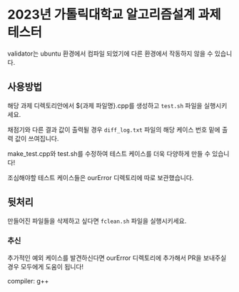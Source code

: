 # 2023년 가톨릭대학교 알고리즘설계 과제 테스터
validator는 ubuntu 환경에서 컴파일 되었기에 다른 환경에서 작동하지 않을 수 있습니다.

## 사용방법
해당 과제 디렉토리안에서 ${과제 파일명}.cpp를 생성하고 `test.sh` 파일을 실행시키세요.

채점기와 다른 결과 값이 출력될 경우 `diff_log.txt` 파일의 해당 케이스 번호 밑에 출력 값이 쓰여집니다.

make_test.cpp와 test.sh를 수정하여 테스트 케이스를 더욱 다양하게 만들 수 있습니다!

조심해야할 테스트 케이스들은 ourError 디렉토리에 따로 보관했습니다.

## 뒷처리
만들어진 파일들을 삭제하고 싶다면 `fclean.sh` 파일을 실행시키세요.

### 추신
추가적인 예외 케이스를 발견하신다면 ourError 디렉토리에 추가해서 PR을 보내주실 경우 모두에게 도움이 됩니다!

compiler: g++
